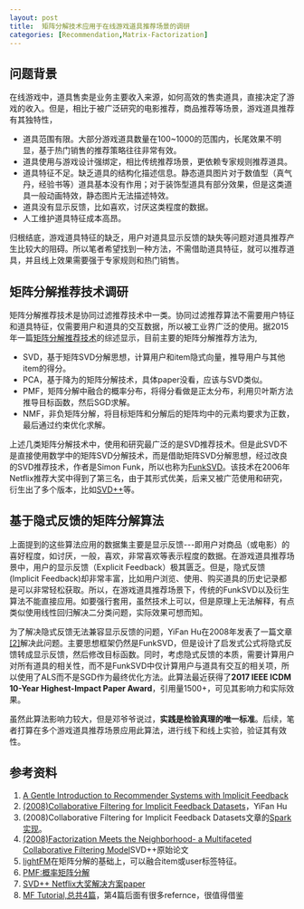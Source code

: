 ```yaml
---
layout: post
title:  矩阵分解技术应用于在线游戏道具推荐场景的调研
categories: [Recommendation,Matrix-Factorization]
---
```




## 问题背景

在线游戏中，道具售卖是业务主要收入来源，如何高效的售卖道具，直接决定了游戏的收入。但是，相比于被广泛研究的电影推荐，商品推荐等场景，游戏道具推荐有其独特性，

* 道具范围有限。大部分游戏道具数量在100~1000的范围内，长尾效果不明显，基于热门销售的推荐策略往往非常有效。
* 道具使用与游戏设计强绑定，相比传统推荐场景，更依赖专家规则推荐道具。
* 道具特征不足。缺乏道具的结构化描述信息。静态道具图片对于数值型（真气丹，经验书等）道具基本没有作用；对于装饰型道具有部分效果，但是这类道具一般动画特效，静态图片无法描述特效。
* 道具没有显示反馈，比如喜欢，讨厌这类程度的数据。
* 人工维护道具特征成本高昂。

归根结底，游戏道具特征的缺乏，用户对道具显示反馈的缺失等问题对道具推荐产生比较大的阻碍。所以笔者希望找到一种方法，不需借助道具特征，就可以推荐道具，并且线上效果需要强于专家规则和热门销售。



## 矩阵分解推荐技术调研

矩阵分解推荐技术是协同过滤推荐技术中一类。协同过滤推荐算法不需要用户特征和道具特征，仅需要用户和道具的交互数据，所以被工业界广泛的使用。据2015年一篇[矩阵分解推荐技术](https://www.sciencedirect.com/science/article/pii/S1877050915007462)的综述显示，目前主要的矩阵分解推荐方法为,

- SVD，基于矩阵SVD分解思想，计算用户和item隐式向量，推导用户与其他item的得分。
- PCA，基于降为的矩阵分解技术，具体paper没看，应该与SVD类似。
- PMF，矩阵分解中融合的概率分布，将得分看做是正太分布，利用贝叶斯方法推导目标函数，然后SGD求解。
- NMF，非负矩阵分解，将目标矩阵和分解后的矩阵均中的元素均要求为正数，最后通过约束优化求解。

上述几类矩阵分解技术中，使用和研究最广泛的是SVD推荐技术。但是此SVD不是直接使用数学中的矩阵SVD分解技术，而是借助矩阵SVD分解思想，经过改良的SVD推荐技术，作者是Simon Funk，所以也称为[FunkSVD](http://sifter.org/simon/journal/20061211.html)。该技术在2006年Netflix推荐大奖中得到了第三名，由于其形式优美，后来又被广范使用和研究，衍生出了多个版本，比如[SVD++](http://www.cs.rochester.edu/twiki/pub/Main/HarpSeminar/Factorization_Meets_the_Neighborhood-_a_Multifaceted_Collaborative_Filtering_Model.pdf)等。



## 基于隐式反馈的矩阵分解算法

上面提到的这些算法应用的数据集主要是显示反馈---即用户对商品（或电影）的喜好程度，如讨厌，一般，喜欢，非常喜欢等表示程度的数据。在游戏道具推荐场景中，用户的显示反馈（Explicit Feedback）极其匮乏。但是，隐式反馈(Implicit Feedback)却非常丰富，比如用户浏览、使用、购买道具的历史记录都是可以非常轻松获取。所以，在游戏道具推荐场景下，传统的FunkSVD以及衍生算法不能直接应用。如要强行套用，虽然技术上可以，但是原理上无法解释，有点类似使用线性回归解决二分类问题，实际效果可想而知。

为了解决隐式反馈无法兼容显示反馈的问题，YiFan Hu在2008年发表了一篇文章[[2]](http://yifanhu.net/PUB/cf.pdf)解决此问题。主要思想框架仍然是FunkSVD，但是设计了启发式公式将隐式反馈转成显示反馈，然后修改目标函数。同时，考虑隐式反馈的本质，需要计算用户对所有道具的相关性，而不是FunkSVD中仅计算用户与道具有交互的相关项，所以使用了ALS而不是SGD作为最终优化方法。此算法最近获得了**2017 IEEE ICDM 10-Year Highest-Impact Paper Award**，引用量1500+，可见其影响力和实际效果。

虽然此算法影响力较大，但是邓爷爷说过，**实践是检验真理的唯一标准**。后续，笔者打算在多个游戏道具推荐场景应用此算法，进行线下和线上实验，验证其有效性。



## 参考资料

1. [A Gentle Introduction to Recommender Systems with Implicit Feedback](https://jessesw.com/Rec-System/)
2. [(2008)Collaborative Filtering for Implicit Feedback Datasets](http://yifanhu.net/PUB/cf.pdf)，YiFan Hu 
3. (2008)Collaborative Filtering for Implicit Feedback Datasets文章的[Spark实现](http://spark.apache.org/docs/latest/mllib-collaborative-filtering.html)。
4. [(2008)Factorization Meets the Neighborhood- a Multifaceted Collaborative Filtering Model](https://github.com/gpfvic/IRR/blob/master/Factorization%20meets%20the%20neighborhood-%20a%20multifaceted%20collaborative%20filtering%20model.pdf)SVD++原始论文
5. [lightFM](https://github.com/lyst/lightfm)在矩阵分解的基础上，可以融合item或user标签特征。
6. [PMF:概率矩阵分解](https://zhuanlan.zhihu.com/p/27399967)
7. [SVD++ Netflix大奖解决方案paper](https://datajobs.com/data-science-repo/Recommender-Systems-[Netflix].pdf)
8. [MF Tutorial,总共4篇](http://nicolas-hug.com/blog/matrix_facto_1)，第4篇后面有很多refernce，很值得借鉴


